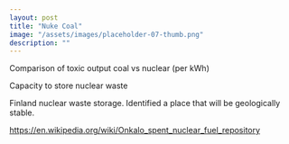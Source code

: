 ```yaml
---
layout: post
title: "Nuke Coal"
image: "/assets/images/placeholder-07-thumb.png"
description: ""
---
```



Comparison of toxic output coal vs nuclear (per kWh)

Capacity to store nuclear waste

Finland nuclear waste storage. Identified a place that will be geologically stable. 

https://en.wikipedia.org/wiki/Onkalo_spent_nuclear_fuel_repository
